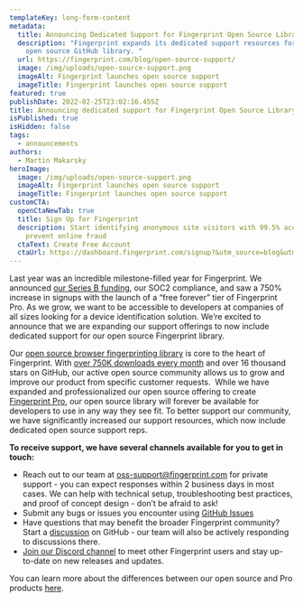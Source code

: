 ```yaml
---
templateKey: long-form-content
metadata:
  title: Announcing Dedicated Support for Fingerprint Open Source Library
  description: "Fingerprint expands its dedicated support resources for their
    open source GitHub library. "
  url: https://fingerprint.com/blog/open-source-support/
  image: /img/uploads/open-source-support.png
  imageAlt: Fingerprint launches open source support
  imageTitle: Fingerprint launches open source support
featured: true
publishDate: 2022-02-25T23:02:16.455Z
title: Announcing dedicated support for Fingerprint Open Source Library
isPublished: true
isHidden: false
tags:
  - announcements
authors:
  - Martin Makarsky
heroImage:
  image: /img/uploads/open-source-support.png
  imageAlt: Fingerprint launches open source support
  imageTitle: Fingerprint launches open source support
customCTA:
  openCtaNewTab: true
  title: Sign Up for Fingerprint
  description: Start identifying anonymous site visitors with 99.5% accuracy to
    prevent online fraud
  ctaText: Create Free Account
  ctaUrl: https://dashboard.fingerprint.com/signup?&utm_source=blog&utm_medium=website&utm_campaign=blog
---
```

Last year was an incredible milestone-filled year for Fingerprint. We announced [our Series B funding](https://fingerprint.com/blog/series-b/), our SOC2 compliance, and saw a 750% increase in signups with the launch of a “free forever” tier of Fingerprint Pro. As we grow, we want to be accessible to developers at companies of all sizes looking for a device identification solution. We’re excited to announce that we are expanding our support offerings to now include dedicated support for our open source Fingerprint library. 

Our [open source browser fingerprinting library](https://github.com/fingerprintjs/fingerprintjs) is core to the heart of Fingerprint. With [over 750K downloads every month](https://www.npmjs.com/package/@fingerprintjs/fingerprintjs) and over 16 thousand stars on GitHub, our active open source community allows us to grow and improve our product from specific customer requests.  While we have expanded and professionalized our open source offering to create [Fingerprint Pro](https://dev.fingerprint.com/docs/pro-vs-open-source), our open source library will forever be available for developers to use in any way they see fit. To better support our community, we have significantly increased our support resources, which now include dedicated open source support reps.

**To receive support, we have several channels available for you to get in touch:** 

* Reach out to our team at [oss-support@fingerprint.com](mailto:oss-support@fingerprint.com) for private support - you can expect responses within 2 business days in most cases. We can help with technical setup, troubleshooting best practices, and proof of concept design - don’t be afraid to ask!
* Submit any bugs or issues you encounter using [GitHub Issues](https://github.com/fingerprintjs/fingerprintjs/issues)
* Have questions that may benefit the broader Fingerprint community? Start a [discussion](https://github.com/fingerprintjs/fingerprintjs/discussions) on GitHub - our team will also be actively responding to discussions there.
* [Join our Discord channel](https://discord.gg/ad6R2ttHVX) to meet other Fingerprint users and stay up-to-date on new releases and updates.

You can learn more about the differences between our open source and Pro products [here](https://dev.fingerprint.com/docs/pro-vs-open-source).